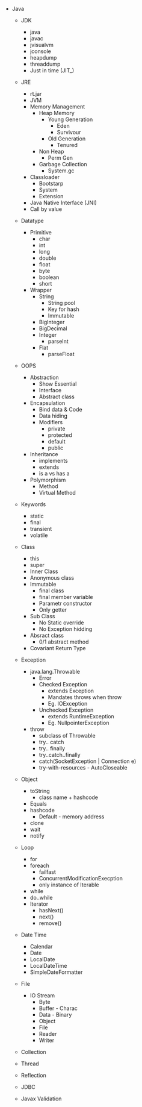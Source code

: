 * Java
  * JDK
    * java
    * javac
    * jvisualvm
    * jconsole
    * heapdump
    * threaddump
    * Just in time (JIT_)
    
  * JRE 
    * rt.jar
    * JVM
    * Memory Management
      * Heap Memory
        * Young Generation
          * Eden 
          * Survivour
        * Old Generation
          * Tenured
      * Non Heap
        * Perm Gen
      * Garbage Collection
        * System.gc
    * Classloader
      * Bootstarp
      * System
      * Extension
    * Java Native Interface (JNI)
    * Call by value
  * Datatype
    * Primitive
      * char
      * int
      * long
      * double
      * float
      * byte
      * boolean
      * short
    * Wrapper
      * String
        * String pool
        * Key for hash
        * Immutable
      * BigInteger
      * BigDecimal
      * Integer
        * parseInt
      * Flat
        * parseFloat 
  * OOPS
    * Abstraction
      * Show Essential 
      * Interface
      * Abstract class
    * Encapsulation
      * Bind data & Code
      * Data hiding
      * Modifiers
        * private
        * protected
        * default
        * public
    * Inheritance
      * implements
      * extends
      * is a vs has a
    * Polymorphism
      * Method
      * Virtual Method
  * Keywords
    * static
    * final
    * transient
    * volatile
  * Class
    * this
    * super
    * Inner Class
    * Anonymous class
    * Immutable
      * final class
      * final member variable
      * Parametr constructor
      * Only getter
    * Sub Class 
      * No Static override
      * No Exception hidding
    * Absract class
      * 0/1 abstract method
    * Covariant Return Type
  * Exception
    * java.lang.Throwable
      * Error
      * Checked Exception
        * extends Exception
        * Mandates throws when throw
        * Eg. IOException
      * Unchecked Exception
        * extends RuntimeException
        * Eg. NullpointerException
    * throw 
      * subclass of Throwable
      * try.. catch
      * try.. finally
      * try..catch..finally
      * catch(SocketException | Connection e)
      * try-with-resources - AutoCloseable
  * Object
    * toString
      * class name + hashcode
    * Equals
    * hashcode
      * Default - memory address
    * clone
    * wait
    * notify
  * Loop
    * for
    * foreach
      * failfast
      * ConcurrentModificationExecption
      * only instance of Iterable
    * while
    * do..while
    * Iterator
      * hasNext()
      * next()
      * remove()
  * Date Time
    * Calendar
    * Date
    * LocalDate
    * LocalDateTime
    * SimpleDateFormatter
  * File
    * IO Stream
      * Byte
      * Buffer - Charac
      * Data - Binary
      * Object
      * File
      * Reader
      * Writer
  * Collection
  * Thread
  * Reflection
  * JDBC
  * Javax Validation


      


    





     